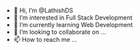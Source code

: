 - 👋 Hi, I’m @LathishDS
- 👀 I’m interested in Full Stack Development
- 🌱 I’m currently learning Web Development
- 💞️ I’m looking to collaborate on ...
- 📫 How to reach me ...

<!---
LathishDS/LathishDS is a ✨ special ✨ repository because its `README.md` (this file) appears on your GitHub profile.
You can click the Preview link to take a look at your changes.
--->
